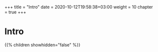 +++
title = "Intro"
date = 2020-10-12T19:58:38+03:00
weight = 10
chapter = true
+++

# Intro

{{% children showhidden="false" %}}